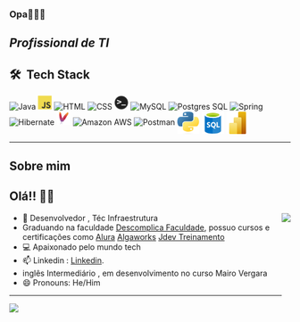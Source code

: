 ### Opa👋👨‍💻
<h2> <i>Profissional de TI</i></h2>

<h2> 🛠 &nbsp;Tech Stack</h2>

<img height="25" src="https://www.vectorlogo.zone/logos/java/java-icon.svg" title="Java" alt="Java" /></code>
<img width="25" height="25" src="https://raw.githubusercontent.com/devicons/devicon/master/icons/javascript/javascript-original.svg" title="JavaScript" alt="JavaScript" />
<img width="25" height="25" src="https://github.com/leandrocgsi/leandrocgsi/blob/main/svg_logos/html_logo.png" title="HTML" alt="HTML" />
<img width="25" height="25" src="https://github.com/leandrocgsi/leandrocgsi/blob/main/svg_logos/css_logo.png" title="CSS" alt="CSS" />
<img height="25" src="https://raw.githubusercontent.com/github/explore/80688e429a7d4ef2fca1e82350fe8e3517d3494d/topics/terminal/terminal.png" title="Terminal" alt="Terminal">
<img width="25" height="25" src="https://www.vectorlogo.zone/logos/mysql/mysql-icon.svg" title="MySQL" alt="MySQL"/></code>
<img width="25" height="25" src="https://www.vectorlogo.zone/logos/postgresql/postgresql-icon.svg" title="Postgres SQL" alt="Postgres SQL"/></code>
<img width="25" height="25" src="https://www.vectorlogo.zone/logos/springio/springio-icon.svg" title="Spring" alt="Spring" /></code>
<img width="25" height="25" src="https://www.vectorlogo.zone/logos/hibernate/hibernate-icon.svg" title="Hibernate" alt="Hibernate" /></code>
<img width="25" height="25" src="https://raw.githubusercontent.com/vscode-icons/vscode-icons/master/icons/file_type_maven.svg" title="Apache Maven" alt="Apache Maven" /></code>
<img width="25" height="25" src="https://github.com/leandrocgsi/leandrocgsi/blob/main/svg_logos/amazon_aws-icon.png" title="Amazon AWS" alt="Amazon AWS" /></code>
<img width="25" height="25" src="https://www.vectorlogo.zone/logos/getpostman/getpostman-icon.svg" title="Postman" alt="Postman" /></code>
<img align="center" alt="Python" height="40" width="40" src="https://github.com/BruceFonseca/ferramentas/blob/main/Python-logo-notext.svg.png?raw=true">
<img align="center" alt="SQL" height="40" width="40" src="https://github.com/BruceFonseca/ferramentas/blob/main/logo.png?raw=true">
<img align="center" alt="Power BI" height="40" width="40" src="https://github.com/BruceFonseca/ferramentas/blob/main/1200px-New_Power_BI_Logo.svg.png?raw=true">

<hr>

<h2>Sobre mim</h2>
<h2> Olá!! 🤟🏻</h2>

 <img src="https://user-images.githubusercontent.com/92184255/216349704-32038d23-c21a-4690-a283-4a508ede4365.png"  height="290px" align="right" />

- 🔭 Desenvolvedor , Téc Infraestrutura
- Graduando na faculdade <a href="https://descomplica.com.br/" target="_blank">Descomplica Faculdade</a>, possuo cursos e certificações como <a href="https://alura.com.br" target="_blank">Alura</a> <a href="https://www.algaworks.com/" target="_blank">Algaworks</a> <a href="https://www.jdevtreinamento.com.br/" target="_blank">Jdev Treinamento</a>
- 💻 Apaixonado pelo mundo tech
- 📫 Linkedin : [Linkedin](https://www.linkedin.com/in/jo%C3%A3o-lucas-queiroz/).
- inglês Intermediário , em desenvolvimento no curso Mairo Vergara</a>
- 😄 Pronouns: He/Him

<hr>
<div>
  <img src="https://github-readme-stats.vercel.app/api/top-langs/?username=Queiroz-stack&layout=compact&theme=github_white" />
</div>
